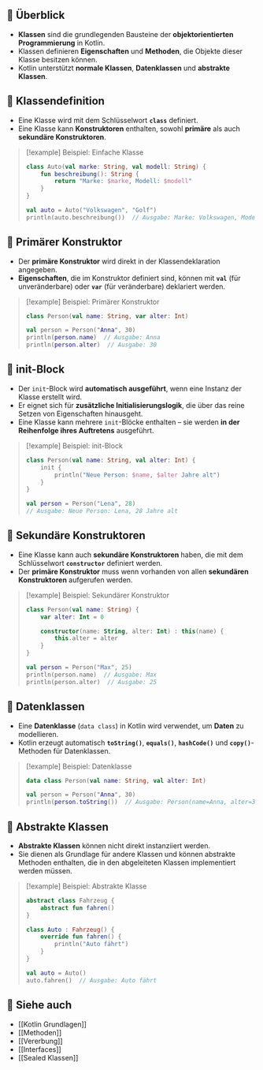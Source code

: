 
## 🔹 Überblick
- **Klassen** sind die grundlegenden Bausteine der **objektorientierten Programmierung** in Kotlin.
- Klassen definieren **Eigenschaften** und **Methoden**, die Objekte dieser Klasse besitzen können.
- Kotlin unterstützt **normale Klassen**, **Datenklassen** und **abstrakte Klassen**.

## 🔹 Klassendefinition
- Eine Klasse wird mit dem Schlüsselwort **`class`** definiert.
- Eine Klasse kann **Konstruktoren** enthalten, sowohl **primäre** als auch **sekundäre Konstruktoren**.

> [!example] Beispiel: Einfache Klasse  
> ```kotlin
> class Auto(val marke: String, val modell: String) {
>     fun beschreibung(): String {
>         return "Marke: $marke, Modell: $modell"
>     }
> }
> 
> val auto = Auto("Volkswagen", "Golf")
> println(auto.beschreibung())  // Ausgabe: Marke: Volkswagen, Modell: Golf
> ```

## 🔹 Primärer Konstruktor
- Der **primäre Konstruktor** wird direkt in der Klassendeklaration angegeben.
- **Eigenschaften**, die im Konstruktor definiert sind, können mit **`val`** (für unveränderbare) oder **`var`** (für veränderbare) deklariert werden.

> [!example] Beispiel: Primärer Konstruktor  
> ```kotlin
> class Person(val name: String, var alter: Int)
> 
> val person = Person("Anna", 30)
> println(person.name)  // Ausgabe: Anna
> println(person.alter)  // Ausgabe: 30
> ```

## 🔹 init-Block
- Der `init`-Block wird **automatisch ausgeführt**, wenn eine Instanz der Klasse erstellt wird.
- Er eignet sich für **zusätzliche Initialisierungslogik**, die über das reine Setzen von Eigenschaften hinausgeht.
- Eine Klasse kann mehrere `init`-Blöcke enthalten – sie werden **in der Reihenfolge ihres Auftretens** ausgeführt.

> [!example] Beispiel: init-Block  
> ```kotlin
> class Person(val name: String, val alter: Int) {
>     init {
>         println("Neue Person: $name, $alter Jahre alt")
>     }
> }
> 
> val person = Person("Lena", 28)
> // Ausgabe: Neue Person: Lena, 28 Jahre alt
> ```


## 🔹 Sekundäre Konstruktoren
- Eine Klasse kann auch **sekundäre Konstruktoren** haben, die mit dem Schlüsselwort **`constructor`** definiert werden.
- Der **primäre Konstruktor** muss wenn vorhanden von allen **sekundären Konstruktoren** aufgerufen werden.

> [!example] Beispiel: Sekundärer Konstruktor  
> ```kotlin
> class Person(val name: String) {
>     var alter: Int = 0
> 
>     constructor(name: String, alter: Int) : this(name) {
>         this.alter = alter
>     }
> }
> 
> val person = Person("Max", 25)
> println(person.name)  // Ausgabe: Max
> println(person.alter)  // Ausgabe: 25
> ```

## 🔹 Datenklassen
- Eine **Datenklasse** (`data class`) in Kotlin wird verwendet, um **Daten** zu modellieren.
- Kotlin erzeugt automatisch **`toString()`**, **`equals()`**, **`hashCode()`** und **`copy()`**-Methoden für Datenklassen.

> [!example] Beispiel: Datenklasse  
> ```kotlin
> data class Person(val name: String, val alter: Int)
> 
> val person = Person("Anna", 30)
> println(person.toString())  // Ausgabe: Person(name=Anna, alter=30)
> ```

## 🔹 Abstrakte Klassen
- **Abstrakte Klassen** können nicht direkt instanziiert werden.
- Sie dienen als Grundlage für andere Klassen und können abstrakte Methoden enthalten, die in den abgeleiteten Klassen implementiert werden müssen.

> [!example] Beispiel: Abstrakte Klasse  
> ```kotlin
> abstract class Fahrzeug {
>     abstract fun fahren()
> }
> 
> class Auto : Fahrzeug() {
>     override fun fahren() {
>         println("Auto fährt")
>     }
> }
> 
> val auto = Auto()
> auto.fahren()  // Ausgabe: Auto fährt
> ```

## 🔹 Siehe auch
- [[Kotlin Grundlagen]]
- [[Methoden]]
- [[Vererbung]]
- [[Interfaces]]
- [[Sealed Klassen]]
